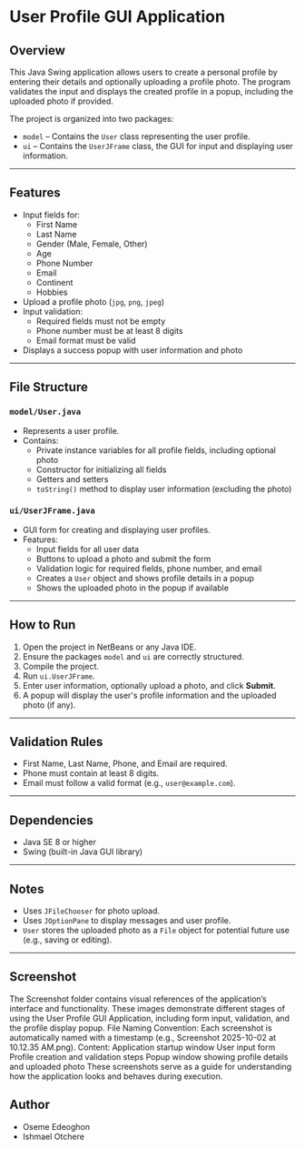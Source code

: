 # User Profile GUI Application

## Overview
This Java Swing application allows users to create a personal profile by entering their details and optionally uploading a profile photo. The program validates the input and displays the created profile in a popup, including the uploaded photo if provided.

The project is organized into two packages:
- `model` – Contains the `User` class representing the user profile.
- `ui` – Contains the `UserJFrame` class, the GUI for input and displaying user information.

---

## Features
- Input fields for:
  - First Name
  - Last Name
  - Gender (Male, Female, Other)
  - Age
  - Phone Number
  - Email
  - Continent
  - Hobbies
- Upload a profile photo (`jpg`, `png`, `jpeg`)
- Input validation:
  - Required fields must not be empty
  - Phone number must be at least 8 digits
  - Email format must be valid
- Displays a success popup with user information and photo

---

## File Structure

### `model/User.java`
- Represents a user profile.
- Contains:
  - Private instance variables for all profile fields, including optional photo
  - Constructor for initializing all fields
  - Getters and setters
  - `toString()` method to display user information (excluding the photo)

### `ui/UserJFrame.java`
- GUI form for creating and displaying user profiles.
- Features:
  - Input fields for all user data
  - Buttons to upload a photo and submit the form
  - Validation logic for required fields, phone number, and email
  - Creates a `User` object and shows profile details in a popup
  - Shows the uploaded photo in the popup if available

---

## How to Run
1. Open the project in NetBeans or any Java IDE.
2. Ensure the packages `model` and `ui` are correctly structured.
3. Compile the project.
4. Run `ui.UserJFrame`.
5. Enter user information, optionally upload a photo, and click **Submit**.
6. A popup will display the user's profile information and the uploaded photo (if any).

---

## Validation Rules
- First Name, Last Name, Phone, and Email are required.
- Phone must contain at least 8 digits.
- Email must follow a valid format (e.g., `user@example.com`).

---

## Dependencies
- Java SE 8 or higher
- Swing (built-in Java GUI library)

---

## Notes
- Uses `JFileChooser` for photo upload.
- Uses `JOptionPane` to display messages and user profile.
- `User` stores the uploaded photo as a `File` object for potential future use (e.g., saving or editing).

---
## Screenshot
The Screenshot folder contains visual references of the application’s interface and functionality. These images demonstrate different stages of using the User Profile GUI Application, including form input, validation, and the profile display popup.
File Naming Convention: Each screenshot is automatically named with a timestamp (e.g., Screenshot 2025-10-02 at 10.12.35 AM.png).
Content:
Application startup window
User input form
Profile creation and validation steps
Popup window showing profile details and uploaded photo
These screenshots serve as a guide for understanding how the application looks and behaves during execution.

## Author
- Oseme Edeoghon
- Ishmael Otchere
